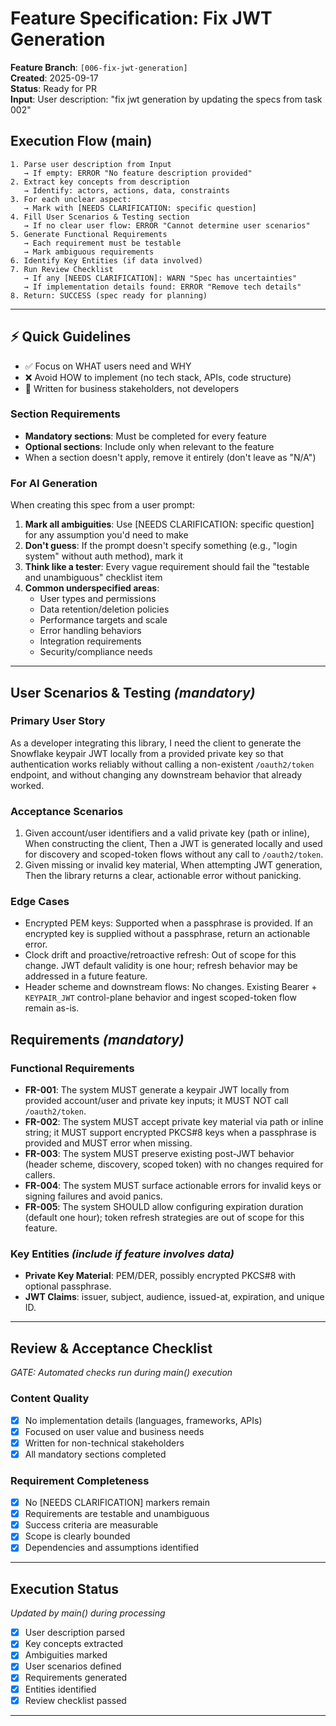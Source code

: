 # Feature Specification: Fix JWT Generation

**Feature Branch**: `[006-fix-jwt-generation]`  
**Created**: 2025-09-17  
**Status**: Ready for PR  
**Input**: User description: "fix jwt generation by updating the specs from task 002"

## Execution Flow (main)
```
1. Parse user description from Input
   → If empty: ERROR "No feature description provided"
2. Extract key concepts from description
   → Identify: actors, actions, data, constraints
3. For each unclear aspect:
   → Mark with [NEEDS CLARIFICATION: specific question]
4. Fill User Scenarios & Testing section
   → If no clear user flow: ERROR "Cannot determine user scenarios"
5. Generate Functional Requirements
   → Each requirement must be testable
   → Mark ambiguous requirements
6. Identify Key Entities (if data involved)
7. Run Review Checklist
   → If any [NEEDS CLARIFICATION]: WARN "Spec has uncertainties"
   → If implementation details found: ERROR "Remove tech details"
8. Return: SUCCESS (spec ready for planning)
```

---

## ⚡ Quick Guidelines
- ✅ Focus on WHAT users need and WHY
- ❌ Avoid HOW to implement (no tech stack, APIs, code structure)
- 👥 Written for business stakeholders, not developers

### Section Requirements
- **Mandatory sections**: Must be completed for every feature
- **Optional sections**: Include only when relevant to the feature
- When a section doesn't apply, remove it entirely (don't leave as "N/A")

### For AI Generation
When creating this spec from a user prompt:
1. **Mark all ambiguities**: Use [NEEDS CLARIFICATION: specific question] for any assumption you'd need to make
2. **Don't guess**: If the prompt doesn't specify something (e.g., "login system" without auth method), mark it
3. **Think like a tester**: Every vague requirement should fail the "testable and unambiguous" checklist item
4. **Common underspecified areas**:
   - User types and permissions  
   - Data retention/deletion policies  
   - Performance targets and scale
   - Error handling behaviors
   - Integration requirements
   - Security/compliance needs

---

## User Scenarios & Testing *(mandatory)*

### Primary User Story
As a developer integrating this library, I need the client to generate the Snowflake keypair JWT locally from a provided private key so that authentication works reliably without calling a non-existent `/oauth2/token` endpoint, and without changing any downstream behavior that already worked.

### Acceptance Scenarios
1. Given account/user identifiers and a valid private key (path or inline), When constructing the client, Then a JWT is generated locally and used for discovery and scoped-token flows without any call to `/oauth2/token`.
2. Given missing or invalid key material, When attempting JWT generation, Then the library returns a clear, actionable error without panicking.

### Edge Cases
- Encrypted PEM keys: Supported when a passphrase is provided. If an encrypted key is supplied without a passphrase, return an actionable error.
- Clock drift and proactive/retroactive refresh: Out of scope for this change. JWT default validity is one hour; refresh behavior may be addressed in a future feature.
- Header scheme and downstream flows: No changes. Existing Bearer + `KEYPAIR_JWT` control-plane behavior and ingest scoped-token flow remain as-is.

## Requirements *(mandatory)*

### Functional Requirements
- **FR-001**: The system MUST generate a keypair JWT locally from provided account/user and private key inputs; it MUST NOT call `/oauth2/token`.
- **FR-002**: The system MUST accept private key material via path or inline string; it MUST support encrypted PKCS#8 keys when a passphrase is provided and MUST error when missing.
- **FR-003**: The system MUST preserve existing post-JWT behavior (header scheme, discovery, scoped token) with no changes required for callers.
- **FR-004**: The system MUST surface actionable errors for invalid keys or signing failures and avoid panics.
- **FR-005**: The system SHOULD allow configuring expiration duration (default one hour); token refresh strategies are out of scope for this feature.

### Key Entities *(include if feature involves data)*
- **Private Key Material**: PEM/DER, possibly encrypted PKCS#8 with optional passphrase.
- **JWT Claims**: issuer, subject, audience, issued-at, expiration, and unique ID.

---

## Review & Acceptance Checklist
*GATE: Automated checks run during main() execution*

### Content Quality
- [x] No implementation details (languages, frameworks, APIs)
- [x] Focused on user value and business needs
- [x] Written for non-technical stakeholders
- [x] All mandatory sections completed

### Requirement Completeness
- [x] No [NEEDS CLARIFICATION] markers remain
- [x] Requirements are testable and unambiguous  
- [x] Success criteria are measurable
- [x] Scope is clearly bounded
- [x] Dependencies and assumptions identified

---

## Execution Status
*Updated by main() during processing*

- [x] User description parsed
- [x] Key concepts extracted
- [x] Ambiguities marked
- [x] User scenarios defined
- [x] Requirements generated
- [x] Entities identified
- [x] Review checklist passed

---
